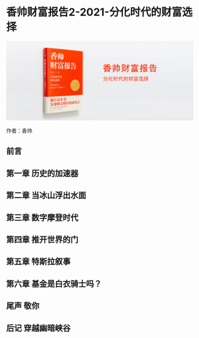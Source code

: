 香帅财富报告2-2021-分化时代的财富选择
==========================

![](contents/wx-cover-235-1.png)

作者：香帅

前言
--------------------------

第一章 历史的加速器
--------------------------

第二章 当冰山浮出水面
--------------------------

第三章 数字摩登时代
--------------------------

第四章 推开世界的门
--------------------------

第五章 特斯拉叙事
--------------------------

第六章 基金是白衣骑士吗？
--------------------------

尾声 敬你
--------------------------

后记 穿越幽暗峡谷
--------------------------